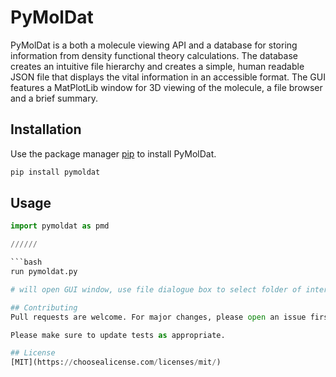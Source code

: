 # PyMolDat

PyMolDat is a both a molecule viewing API and a database for storing information
from density functional theory calculations. The database creates an intuitive
file hierarchy and creates a simple, human readable JSON file that displays the 
vital information in an accessible format. The GUI features a MatPlotLib window
for 3D viewing of the molecule, a file browser and a brief summary.

## Installation

Use the package manager [pip](https://pip.pypa.io/en/stable/) to install PyMolDat.

```bash
pip install pymoldat
```

## Usage

```python
import pymoldat as pmd

//////

```bash
run pymoldat.py

# will open GUI window, use file dialogue box to select folder of interest...

## Contributing
Pull requests are welcome. For major changes, please open an issue first to discuss what you would like to change.

Please make sure to update tests as appropriate.

## License
[MIT](https://choosealicense.com/licenses/mit/)
